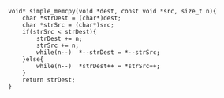 <!--
 * @Descripttion: 
 * @version: 
 * @Author: Allen Zhuang
 * @Date: 2020-10-16 06:52:16
 * @LastEditors: Allen Zhuang
 * @LastEditTime: 2020-10-16 08:46:58
-->
```memcpy()
    void* simple_memcpy(void *dest, const void *src, size_t n){
        char *strDest = (char*)dest;
        char *strSrc = (char*)src;
        if(strSrc < strDest){
            strDest += n;
            strSrc += n;
            while(n--)  *--strDest = *--strSrc;
        }else{
            while(n--)  *strDest++ = *strSrc++; 
        }
        return strDest;
    }
```
```strcpy()
    
```